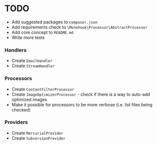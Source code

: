 # TODO

* Add suggested packages to `composer.json`
* Add requirements check to `\Monohook\Processor\AbstractProcessor`
* Add core concept to `README.md`
* Write more tests

### Handlers

* Create `EmailHandler`
* Create `StreamHandler`

### Processors

* Create `ContentFilterProcessor`
* Create `ImageOptimizerProcessor` - check if there is a way to auto-add optimized images
* Make it possible for processors to be more verbose (i.e. list files being checked)

### Providers

* Create `MercurialProvider`
* Create `SubversionProvider`